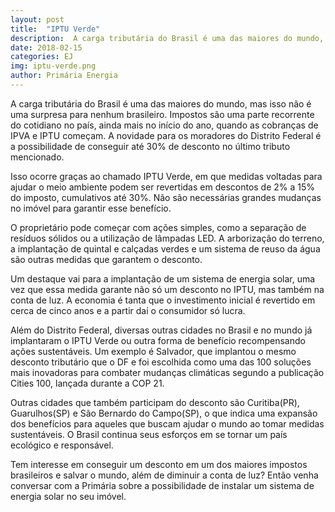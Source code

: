 ```yaml
---
layout: post
title:  "IPTU Verde"
description:  A carga tributária do Brasil é uma das maiores do mundo, mas isso não é uma surpresa para nenhum brasileiro[...]
date: 2018-02-15
categories: EJ
img: iptu-verde.png
author: Primária Energia
---
```


A carga tributária do Brasil é uma das maiores do mundo, mas isso não é uma surpresa para nenhum brasileiro. Impostos são uma parte recorrente do cotidiano no país, ainda mais no início do ano, quando as cobranças de IPVA e IPTU começam. A novidade para os moradores do Distrito Federal é a possibilidade de conseguir até 30% de desconto no último tributo mencionado. 

Isso ocorre graças ao chamado IPTU Verde, em que medidas voltadas para ajudar o meio ambiente podem ser revertidas em descontos de 2% a 15% do imposto, cumulativos até 30%. Não são necessárias grandes mudanças no imóvel para garantir esse benefício. 

O proprietário pode começar com ações simples, como a separação de resíduos sólidos ou a utilização de lâmpadas LED. A arborização do terreno, a implantação de quintal e calçadas verdes e um sistema de reuso da água são outras medidas que garantem o desconto. 

Um destaque vai para a implantação de um sistema de energia solar, uma vez que essa medida garante não só um desconto no IPTU, mas também na conta de luz. A economia é tanta que o investimento inicial é revertido em cerca de cinco anos e a partir daí o consumidor só lucra. 

Além do Distrito Federal, diversas outras cidades no Brasil e no mundo já implantaram o IPTU Verde ou outra forma de benefício recompensando ações sustentáveis. Um exemplo é Salvador, que implantou o mesmo desconto tributário que o DF e foi escolhida como uma das 100 soluções mais inovadoras para combater mudanças climáticas segundo a publicação Cities 100, lançada durante a COP 21. 

Outras cidades que também participam do desconto são Curitiba(PR), Guarulhos(SP) e São Bernardo do Campo(SP), o que indica uma expansão dos benefícios para aqueles que buscam ajudar o mundo ao tomar medidas sustentáveis. O Brasil continua seus esforços em se tornar um país ecológico e responsável. 

Tem interesse em conseguir um desconto em um dos maiores impostos brasileiros e salvar o mundo, além de diminuir a conta de luz? Então venha conversar com a Primária sobre a possibilidade de instalar um sistema de energia solar no seu imóvel.
